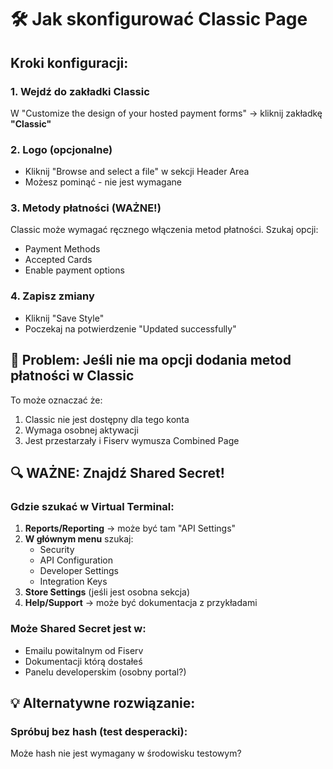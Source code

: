 # 🛠️ Jak skonfigurować Classic Page

## Kroki konfiguracji:

### 1. **Wejdź do zakładki Classic**
W "Customize the design of your hosted payment forms" → kliknij zakładkę **"Classic"**

### 2. **Logo (opcjonalne)**
- Kliknij "Browse and select a file" w sekcji Header Area
- Możesz pominąć - nie jest wymagane

### 3. **Metody płatności (WAŻNE!)**
Classic może wymagać ręcznego włączenia metod płatności. Szukaj opcji:
- Payment Methods
- Accepted Cards
- Enable payment options

### 4. **Zapisz zmiany**
- Kliknij "Save Style"
- Poczekaj na potwierdzenie "Updated successfully"

## 🤔 Problem: Jeśli nie ma opcji dodania metod płatności w Classic

To może oznaczać że:
1. Classic nie jest dostępny dla tego konta
2. Wymaga osobnej aktywacji
3. Jest przestarzały i Fiserv wymusza Combined Page

## 🔍 WAŻNE: Znajdź Shared Secret!

### Gdzie szukać w Virtual Terminal:

1. **Reports/Reporting** → może być tam "API Settings"
2. **W głównym menu** szukaj:
   - Security
   - API Configuration
   - Developer Settings
   - Integration Keys
3. **Store Settings** (jeśli jest osobna sekcja)
4. **Help/Support** → może być dokumentacja z przykładami

### Może Shared Secret jest w:
- Emailu powitalnym od Fiserv
- Dokumentacji którą dostałeś
- Panelu developerskim (osobny portal?)

## 💡 Alternatywne rozwiązanie:

### Spróbuj bez hash (test desperacki):
Może hash nie jest wymagany w środowisku testowym?